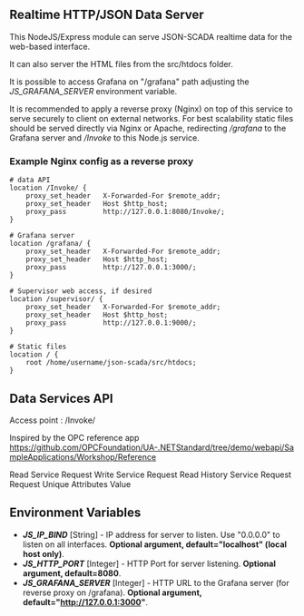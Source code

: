 ## Realtime HTTP/JSON Data Server

This NodeJS/Express module can serve JSON-SCADA realtime data for the web-based interface.

It can also server the HTML files from the src/htdocs folder.

It is possible to access Grafana on "/grafana" path adjusting the _JS_GRAFANA_SERVER_ environment variable.

It is recommended to apply a reverse proxy (Nginx) on top of this service to serve securely to client on external networks. For best scalability static files should be served directly via Nginx or Apache, redirecting _/grafana_ to the Grafana server and _/Invoke_ to this Node.js service.

### Example Nginx config as a reverse proxy

    # data API
    location /Invoke/ {
        proxy_set_header   X-Forwarded-For $remote_addr;
        proxy_set_header   Host $http_host;
        proxy_pass         http://127.0.0.1:8080/Invoke/;
    }

    # Grafana server
    location /grafana/ {
        proxy_set_header   X-Forwarded-For $remote_addr;
        proxy_set_header   Host $http_host;
        proxy_pass         http://127.0.0.1:3000/;
    }

    # Supervisor web access, if desired
    location /supervisor/ {
        proxy_set_header   X-Forwarded-For $remote_addr;
        proxy_set_header   Host $http_host;
        proxy_pass         http://127.0.0.1:9000/;
    }

    # Static files
    location / {
        root /home/username/json-scada/src/htdocs;
    }

## Data Services API

Access point : /Invoke/

Inspired by the OPC reference app https://github.com/OPCFoundation/UA-.NETStandard/tree/demo/webapi/SampleApplications/Workshop/Reference

Read Service Request
Write Service Request
Read History Service Request
Request Unique Attributes Value

## Environment Variables

* _**JS_IP_BIND**_ [String] - IP address for server to listen. Use "0.0.0.0" to listen on all interfaces. **Optional argument, default="localhost" (local host only)**.
* _**JS_HTTP_PORT**_ [Integer] - HTTP Port for server listening. **Optional argument, default=8080**.
* _**JS_GRAFANA_SERVER**_ [Integer] - HTTP URL to the Grafana server (for reverse proxy on /grafana). **Optional argument, default="http://127.0.0.1:3000"**.
